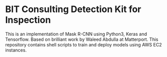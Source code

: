 # BIT Consulting Detection Kit for Inspection
This is an implementation of Mask R-CNN using Python3, Keras and Tensorflow. Based on brilliant work by Waleed Abdulla at Matterport.
This repository contains shell scripts to train and deploy models using AWS EC2 instances.

